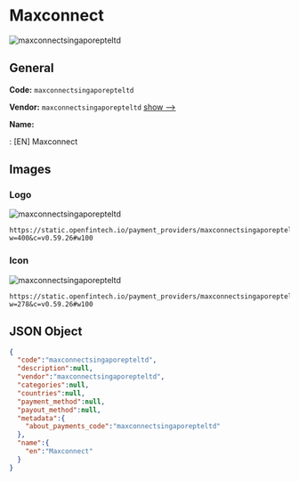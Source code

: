 
# Maxconnect 
![maxconnectsingaporepteltd](https://static.openfintech.io/payment_providers/maxconnectsingaporepteltd/logo.svg?w=400&c=v0.59.26#w100)  

## General 
 
**Code:** `maxconnectsingaporepteltd` 
 
**Vendor:** `maxconnectsingaporepteltd` [show -->](/vendors/maxconnectsingaporepteltd/) 
 
**Name:** 
 
:	[EN] Maxconnect 
 

## Images 

### Logo 
 
![maxconnectsingaporepteltd](https://static.openfintech.io/payment_providers/maxconnectsingaporepteltd/logo.svg?w=400&c=v0.59.26#w100)  

```
https://static.openfintech.io/payment_providers/maxconnectsingaporepteltd/logo.svg?w=400&c=v0.59.26#w100
```  

### Icon 
 
![maxconnectsingaporepteltd](https://static.openfintech.io/payment_providers/maxconnectsingaporepteltd/icon.svg?w=278&c=v0.59.26#w100)  

```
https://static.openfintech.io/payment_providers/maxconnectsingaporepteltd/icon.svg?w=278&c=v0.59.26#w100
```  

## JSON Object 

```json
{
  "code":"maxconnectsingaporepteltd",
  "description":null,
  "vendor":"maxconnectsingaporepteltd",
  "categories":null,
  "countries":null,
  "payment_method":null,
  "payout_method":null,
  "metadata":{
    "about_payments_code":"maxconnectsingaporepteltd"
  },
  "name":{
    "en":"Maxconnect"
  }
}
```  
